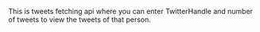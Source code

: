 This is tweets fetching api where you can enter TwitterHandle and number of tweets to view the tweets of that person. 
